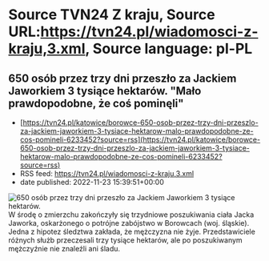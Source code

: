 # Source TVN24 Z kraju, Source URL:https://tvn24.pl/wiadomosci-z-kraju,3.xml, Source language: pl-PL

## 650 osób przez trzy dni przeszło za Jackiem Jaworkiem 3 tysiące hektarów. "Mało prawdopodobne, że coś pominęli"
 - [https://tvn24.pl/katowice/borowce-650-osob-przez-trzy-dni-przeszlo-za-jackiem-jaworkiem-3-tysiace-hektarow-malo-prawdopodobne-ze-cos-pomineli-6233452?source=rss](https://tvn24.pl/katowice/borowce-650-osob-przez-trzy-dni-przeszlo-za-jackiem-jaworkiem-3-tysiace-hektarow-malo-prawdopodobne-ze-cos-pomineli-6233452?source=rss)
 - RSS feed: https://tvn24.pl/wiadomosci-z-kraju,3.xml
 - date published: 2022-11-23 15:39:51+00:00

<img alt="650 osób przez trzy dni przeszło za Jackiem Jaworkiem 3 tysiące hektarów. " src="https://tvn24.pl/katowice/cdn-zdjecie-ibzaut-poszukiwania-jacka-jaworka-6233521/alternates/LANDSCAPE_1280" />
    W środę o zmierzchu zakończyły się trzydniowe poszukiwania ciała Jacka Jaworka, oskarżonego o potrójne zabójstwo w Borowcach (woj. śląskie). Jedna z hipotez śledztwa zakłada, że mężczyzna nie żyje. Przedstawiciele różnych służb przeczesali trzy tysiące hektarów, ale po poszukiwanym mężczyźnie nie znaleźli ani śladu.

